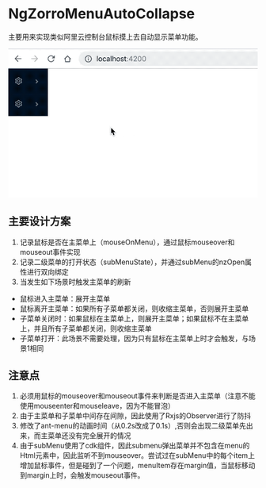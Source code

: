 # NgZorroMenuAutoCollapse
主要用来实现类似阿里云控制台鼠标摸上去自动显示菜单功能。

![Demo](https://github.com/alexspring123/ng-zorro-menu-auto-collapse/raw/master/image/Demo.gif)

## 主要设计方案
1. 记录鼠标是否在主菜单上（mouseOnMenu），通过鼠标mouseover和mouseout事件实现
2. 记录二级菜单的打开状态（subMenuState），并通过subMenu的nzOpen属性进行双向绑定
3. 当发生如下场景时触发主菜单的刷新
- 鼠标进入主菜单：展开主菜单
- 鼠标离开主菜单：如果所有子菜单都关闭，则收缩主菜单，否则展开主菜单
- 子菜单关闭时：如果鼠标在主菜单上，则展开主菜单；如果鼠标不在主菜单上，并且所有子菜单都关闭，则收缩主菜单
- 子菜单打开：此场景不需要处理，因为只有鼠标在主菜单上时才会触发，与场景1相同

## 注意点
1. 必须用鼠标的mouseover和mouseout事件来判断是否进入主菜单（注意不能使用mouseenter和mouseleave，因为不能冒泡）
2. 由于主菜单和子菜单中间存在间隙，因此使用了Rxjs的Observer进行了防抖
3. 修改了ant-menu的动画时间（从0.2s改成了0.1s）,否则会出现二级菜单先出来，而主菜单还没有完全展开的情况
4. 由于subMenu使用了cdk组件，因此submenu弹出菜单并不包含在menu的Html元素中，因此监听不到mouseover。尝试过在subMenu中的每个item上增加鼠标事件，但是碰到了一个问题，menuItem存在margin值，当鼠标移动到margin上时，会触发mouseout事件。
